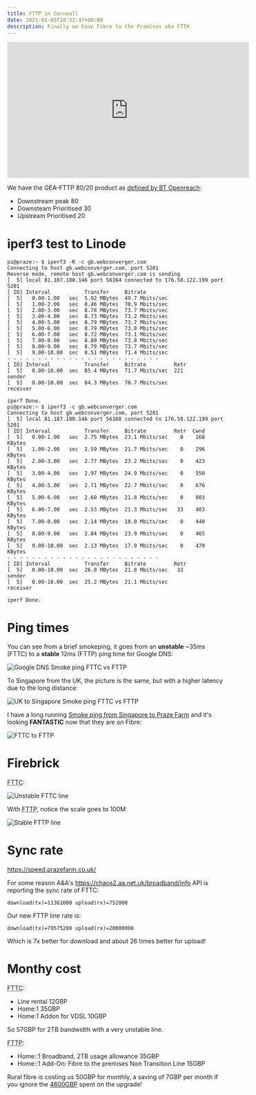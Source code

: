 ```yaml
---
title: FTTP in Cornwall
date: 2021-01-05T20:32:47+08:00
description: Finally we have Fibre to the Premises aka FTTH
---
```


<iframe width="560" height="315" src="https://www.youtube.com/embed/gMPTtB3LUJ0" frameborder="0" allow="accelerometer; autoplay; clipboard-write; encrypted-media; gyroscope; picture-in-picture" allowfullscreen></iframe>

We have the GEA-FTTP 80/20 product as [defined by BT
Openreach](https://www.openreach.co.uk/orpg/home/helpandsupport/sins/sins/downloads/SIN506v1p7.pdf):

* Downstream peak 80
* Downsteam Prioritised 30
* Upstream Prioritised 20

# iperf3 test to Linode

	pi@praze:~ $ iperf3 -R -c gb.webconverger.com
	Connecting to host gb.webconverger.com, port 5201
	Reverse mode, remote host gb.webconverger.com is sending
	[  5] local 81.187.180.146 port 56164 connected to 176.58.122.199 port 5201
	[ ID] Interval           Transfer     Bitrate
	[  5]   0.00-1.00   sec  5.92 MBytes  49.7 Mbits/sec
	[  5]   1.00-2.00   sec  8.46 MBytes  70.9 Mbits/sec
	[  5]   2.00-3.00   sec  8.78 MBytes  73.7 Mbits/sec
	[  5]   3.00-4.00   sec  8.73 MBytes  73.2 Mbits/sec
	[  5]   4.00-5.00   sec  8.79 MBytes  73.7 Mbits/sec
	[  5]   5.00-6.00   sec  8.79 MBytes  73.8 Mbits/sec
	[  5]   6.00-7.00   sec  8.72 MBytes  73.1 Mbits/sec
	[  5]   7.00-8.00   sec  8.80 MBytes  73.8 Mbits/sec
	[  5]   8.00-9.00   sec  8.79 MBytes  73.7 Mbits/sec
	[  5]   9.00-10.00  sec  8.51 MBytes  71.4 Mbits/sec
	- - - - - - - - - - - - - - - - - - - - - - - - -
	[ ID] Interval           Transfer     Bitrate         Retr
	[  5]   0.00-10.00  sec  85.4 MBytes  71.7 Mbits/sec  221             sender
	[  5]   0.00-10.00  sec  84.3 MBytes  70.7 Mbits/sec                  receiver

	iperf Done.
	pi@praze:~ $ iperf3 -c gb.webconverger.com
	Connecting to host gb.webconverger.com, port 5201
	[  5] local 81.187.180.146 port 56168 connected to 176.58.122.199 port 5201
	[ ID] Interval           Transfer     Bitrate         Retr  Cwnd
	[  5]   0.00-1.00   sec  2.75 MBytes  23.1 Mbits/sec    0    168 KBytes
	[  5]   1.00-2.00   sec  2.59 MBytes  21.7 Mbits/sec    0    296 KBytes
	[  5]   2.00-3.00   sec  2.77 MBytes  23.2 Mbits/sec    0    423 KBytes
	[  5]   3.00-4.00   sec  2.97 MBytes  24.9 Mbits/sec    0    550 KBytes
	[  5]   4.00-5.00   sec  2.71 MBytes  22.7 Mbits/sec    0    676 KBytes
	[  5]   5.00-6.00   sec  2.60 MBytes  21.8 Mbits/sec    0    803 KBytes
	[  5]   6.00-7.00   sec  2.53 MBytes  21.3 Mbits/sec   33    403 KBytes
	[  5]   7.00-8.00   sec  2.14 MBytes  18.0 Mbits/sec    0    440 KBytes
	[  5]   8.00-9.00   sec  2.84 MBytes  23.9 Mbits/sec    0    465 KBytes
	[  5]   9.00-10.00  sec  2.13 MBytes  17.9 Mbits/sec    0    479 KBytes
	- - - - - - - - - - - - - - - - - - - - - - - - -
	[ ID] Interval           Transfer     Bitrate         Retr
	[  5]   0.00-10.00  sec  26.0 MBytes  21.8 Mbits/sec   33             sender
	[  5]   0.00-10.00  sec  25.2 MBytes  21.1 Mbits/sec                  receiver

	iperf Done.

# Ping times

You can see from a brief smokeping, it goes from an **unstable** ~35ms (FTTC) to a **stable** 12ms (FTTP) ping time for Google DNS:

<img src="https://s.natalian.org/2021-01-05/google-dns.png" alt="Google DNS Smoke ping FTTC vs FTTP">

To Singapore from the UK, the picture is the same, but with a higher latency due to the long distance:

<img src="https://s.natalian.org/2021-01-05/singapore.png" alt="UK to Singapore Smoke ping FTTC vs FTTP">

I have a long running [Smoke ping from Singapore to Praze Farm](https://smokeping.dabase.com/?target=Europe.UK.Praze) and it's looking **FANTASTIC** now that they are on Fibre:

<img src="https://s.natalian.org/2021-01-06/fttp-no-smoke.png" alt="FTTC to FTTP">

# Firebrick

<abbr title="Fibre to the Cabinet">FTTC</abbr>:

<img src="https://s.natalian.org/2021-01-05/old.png" alt="Unstable FTTC line">

With <abbr title="Fibre to the Premises">FTTP</abbr>, notice the scale goes to 100M:

<img src="https://s.natalian.org/2021-01-06/firebrick-fttp.png" alt="Stable FTTP line">

# Sync rate

https://speed.prazefarm.co.uk/

For some reason A&A's https://chaos2.aa.net.uk/broadband/info API is reporting the sync rate of FTTC:

	download(tx)=11361000 upload(rx)=752000

Our new FTTP line rate is:

	download(tx)=79575200 upload(rx)=20000000

Which is 7x better for download and about 26 times better for upload!

# Monthy cost

<abbr title="Fibre to the Cabinet">FTTC</abbr>:

* Line rental 12GBP
* Home:1 35GBP
* Home:1 Addon for VDSL 10GBP

So 57GBP for 2TB bandwidth with a very unstable line.

<abbr title="Fibre to the Premises">FTTP</abbr>:

* Home::1 Broadband, 2TB usage allowance 35GBP
* Home::1 Add-On: Fibre to the premises Non Transition Line 15GBP

Rural fibre is costing us 50GBP for monthly, a saving of 7GBP per month if you
ignore the [4600GBP](https://natalian.org/2019/10/19/Community_Fibre/) spent on
the upgrade!
